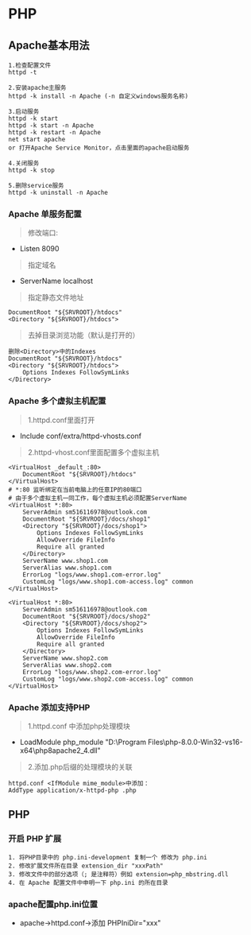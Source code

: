 # PHP
## Apache基本用法
```
1.检查配置文件
httpd -t
 
2.安装apache主服务
httpd -k install -n Apache (-n 自定义windows服务名称)
 
3.启动服务
httpd -k start
httpd -k start -n Apache
httpd -k restart -n Apache
net start apache
or 打开Apache Service Monitor，点击里面的apache启动服务
 
4.关闭服务
httpd -k stop
 
5.删除service服务
httpd -k uninstall -n Apache
```

### Apache 单服务配置
> 修改端口:
- Listen 8090
> 指定域名
- ServerName localhost
> 指定静态文件地址
```
DocumentRoot "${SRVROOT}/htdocs"
<Directory "${SRVROOT}/htdocs">
```


> 去掉目录浏览功能（默认是打开的）
```
删除<Directory>中的Indexes
DocumentRoot "${SRVROOT}/htdocs"
<Directory "${SRVROOT}/htdocs">
	Options Indexes FollowSymLinks
</Directory>
```

### Apache 多个虚拟主机配置
> 1.httpd.conf里面打开
- Include conf/extra/httpd-vhosts.conf

> 2.httpd-vhost.conf里面配置多个虚拟主机
```
<VirtualHost _default_:80>
    DocumentRoot "${SRVROOT}/htdocs"
</VirtualHost>
# *:80 监听绑定在当前电脑上的任意IP的80端口
# 由于多个虚拟主机一同工作，每个虚拟主机必须配置ServerName
<VirtualHost *:80>
    ServerAdmin sm516116978@outlook.com
    DocumentRoot "${SRVROOT}/docs/shop1"
	<Directory "${SRVROOT}/docs/shop1">
		Options Indexes FollowSymLinks
		AllowOverride FileInfo
		Require all granted
	</Directory>
    ServerName www.shop1.com
    ServerAlias www.shop1.com
    ErrorLog "logs/www.shop1.com-error.log"
    CustomLog "logs/www.shop1.com-access.log" common
</VirtualHost>

<VirtualHost *:80>
    ServerAdmin sm516116978@outlook.com
    DocumentRoot "${SRVROOT}/docs/shop2"
	<Directory "${SRVROOT}/docs/shop2">
		Options Indexes FollowSymLinks
		AllowOverride FileInfo
		Require all granted
	</Directory>
    ServerName www.shop2.com
    ServerAlias www.shop2.com
    ErrorLog "logs/www.shop2.com-error.log"
    CustomLog "logs/www.shop2.com-access.log" common
</VirtualHost>

```

### Apache 添加支持PHP
> 1.httpd.conf <IfModule unixd_module>中添加php处理模块
- LoadModule php_module "D:\Program Files\php-8.0.0-Win32-vs16-x64\php8apache2_4.dll"
	
> 2.添加.php后缀的处理模块的关联
```
httpd.conf <IfModule mime_module>中添加：
AddType application/x-httpd-php .php
```

## PHP
### 开启 PHP 扩展
```
1. 将PHP目录中的 php.ini-development 复制一个 修改为 php.ini
2. 修改扩展文件所在目录 extension_dir "xxxPath"
3. 修改文件中的部分选项（; 是注释符）例如 extension=php_mbstring.dll
4. 在 Apache 配置文件中申明一下 php.ini 的所在目录
```
### apache配置php.ini位置
- apache->httpd.conf->添加 PHPIniDir="xxx"